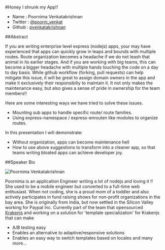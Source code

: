 #Honey I shrunk my App!!

* Name      : Poornima Venkatakrishnan
* Twitter   : [@poorni_venkat][]
* Github    : [pvenkatakrishnan][]

##Abstract

If you are writing enterprise level express (nodejs) apps, your may have experienced that apps can quickly grow in leaps and bounds with multiple routes. Route organization becomes a headache if we do not leash that animal in its earlier stages. And if you are working with big teams, this can become a bigger headache with multiple hands touching the code on a day to day basis. While github workflow (forking, pull requests) can help mitigate this issue, it will be great to assign domain owners in the app and make it exclusively their responsibiliy to maintain it. It not only makes the maintenance easy, but also gives a sense of pride in ownership for the team members!!

Here are some interesting ways we have tried to solve these issues.

* Mounting sub apps to handle specific route/ route families.
* Using express-namespace / express-enrouten like modules to organize routes.

In this presentation I will demonstrate: 

* Without organization, apps can become maintenance hell
* How to use above suggestions to transform into a cleaner app, so that teams writing bloated apps can achieve developer joy.


##Speaker Bio

![Poornima Venkatakrishnan](https://raw.githubusercontent.com/pvenkatakrishnan/2014.cascadiajs.com/master/images/poornima.jpeg)

Poornima is an application Engineer writing a lot of nodejs and loving it !! She used to be a mobile engineer but converted to a full-time web enthusiast. When not coding, she is a proud mom of a toddler and also actively participates in fund raising shows for non-profit organizations in the bay area. She is originally from India, but now settled in the Silicon Valley working for Paypal Inc. Currently part of the team that opensourced [Krakenjs](www.krakenjs.com) and working on a solution for 'template specialization' for Krakenjs that can make  
* A/B testing easy
* Enables an alternative to adaptive/responsive solutions
* Enables an easy way to switch templates based on locales and many more...

[@poorni_venkat]:https://twitter.com/poorni_venkat
[pvenkatakrishnan]:http://github.com/pvenkatakrishnan

